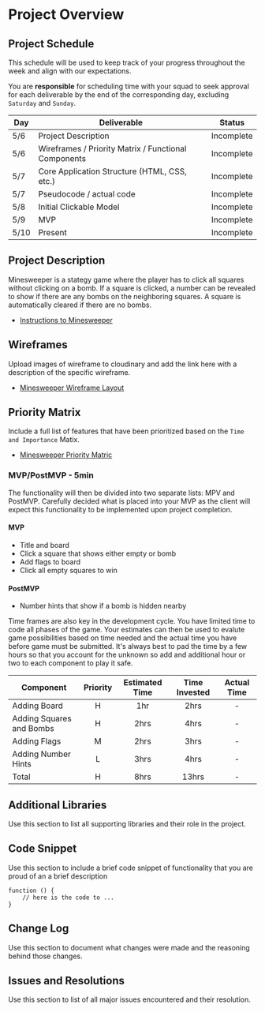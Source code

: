 # Project Overview

## Project Schedule

This schedule will be used to keep track of your progress throughout the week and align with our expectations.  

You are **responsible** for scheduling time with your squad to seek approval for each deliverable by the end of the corresponding day, excluding `Saturday` and `Sunday`.

|  Day | Deliverable | Status
|---|---| ---|
|5/6| Project Description | Incomplete
|5/6| Wireframes / Priority Matrix / Functional Components | Incomplete
|5/7| Core Application Structure (HTML, CSS, etc.) | Incomplete
|5/7| Pseudocode / actual code | Incomplete
|5/8| Initial Clickable Model  | Incomplete
|5/9| MVP | Incomplete
|5/10| Present | Incomplete


## Project Description

Minesweeper is a stategy game where the player has to click all squares without clicking on a bomb. If a square is clicked, a number can be revealed to show if there are any bombs on the neighboring squares. A square is automatically cleared if there are no bombs.

- [Instructions to Minesweeper](http://www.freeminesweeper.org/help/minehelpinstructions.html)

## Wireframes

Upload images of wireframe to cloudinary and add the link here with a description of the specific wireframe.

- [Minesweeper Wireframe Layout](https://res.cloudinary.com/chizakura/image/upload/v1557168781/Minesweeper_Wireframe_Layout_dxiegd.png)

## Priority Matrix

Include a full list of features that have been prioritized based on the `Time and Importance` Matix.

- [Minesweeper Priority Matric](https://res.cloudinary.com/chizakura/image/upload/v1557169761/Priority_Matrix_n2wkdb.heic)

### MVP/PostMVP - 5min

The functionality will then be divided into two separate lists: MPV and PostMVP.  Carefully decided what is placed into your MVP as the client will expect this functionality to be implemented upon project completion.  

#### MVP 

- Title and board
- Click a square that shows either empty or bomb
- Add flags to board
- Click all empty squares to win

#### PostMVP 

- Number hints that show if a bomb is hidden nearby


Time frames are also key in the development cycle.  You have limited time to code all phases of the game.  Your estimates can then be used to evalute game possibilities based on time needed and the actual time you have before game must be submitted. It's always best to pad the time by a few hours so that you account for the unknown so add and additional hour or two to each component to play it safe.

| Component | Priority | Estimated Time | Time Invested | Actual Time |
| --- | :---: |  :---: | :---: | :---: |
| Adding Board | H | 1hr| 2hrs | - |
| Adding Squares and Bombs | H | 2hrs| 4hrs | - |
| Adding Flags | M | 2hrs| 3hrs | - |
| Adding Number Hints | L | 3hrs| 4hrs | - |
| Total | H | 8hrs| 13hrs | - |


## Additional Libraries
 Use this section to list all supporting libraries and their role in the project. 

## Code Snippet

Use this section to include a brief code snippet of functionality that you are proud of an a brief description  

```
function () {
	// here is the code to ...
}
```

## Change Log
 Use this section to document what changes were made and the reasoning behind those changes.  

## Issues and Resolutions
 Use this section to list of all major issues encountered and their resolution.
